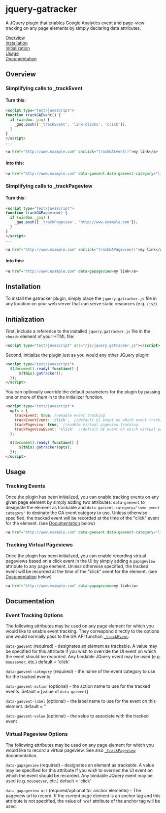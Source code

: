 jquery-gatracker
================

A JQuery plugin that enables Google Analytics event and page-view tracking on any page elements by simply declaring data attributes.

[Overview](#overview)  
[Installation](#installation)  
[Initialization](#initialization)  
[Usage](#usage)  
[Documentation](#documentation)  


## <a id="overview"></a>Overview
### Simplifying calls to _trackEvent

#### Turn this:

```html
<script type="text/javascript">
function trackGAEvent() {
  if (window._gaq) {
    _gaq.push(['_trackEvent', 'link-clicks', 'click']);
  }
}
</script>
...

<a href="http://www.example.com" onclick="trackGAEvent()">my link</a>

```

#### Into this:
 ```html
<a href="http://www.example.com" data-gaevent data-gaevent-category="link-clicks">my link</a>
```

### Simplifying calls to _trackPageview

#### Turn this:

```html
<script type="text/javascript">
function trackGAPageview() {
  if (window._gaq) {
    _gaq.push(['_trackPageview', 'http://www.example.com']);
  }
}
</script>
...

<a href="http://www.example.com" onclick="trackGAPageview()">my link</a>

```

#### Into this:
```html
<a href="http://www.example.com" data-gapageview>my link</a>
```

## <a></a>Installation

To install the gatracker plugin, simply place the `jquery.gatracker.js` file in 
any location on your web server that can serve static resources (e.g. `/js/`)

## <a></a>Initialization

First, include a reference to the installed `jquery.gatracker.js` file in the `<head>` element of your HTML file:

```html
<script type="text/javascript" src="/js/jquery.gatracker.js"></script>
```

Second, initialize the plugin just as you would any other JQuery plugin:

```html
<script type="text/javascript">
  $(document).ready( function() {
      $(this).gatracker();
  });
</script>
```

You can optionally override the default parameters for the plugin by passing one or more of them in to the initializer function.
```html
<script type="text/javascript">
  opts = {
    trackEvent: true, //enable event tracking
    trackEventEvent: 'click',  //default UI event on which event tracking should occur
    trackPageview: true,  //enable virtual pageview tracking
    trackPageViewEvent: 'click'  //default UI event on which virtual pageviews should be recorded
  };

  $(document).ready( function() {
      $(this).gatracker(opts);
  });
</script>
```
## <a></a>Usage

### Tracking Events
Once the plugin has been initialized, you can enable tracking events on any given page element by simply adding two attributes:
`data-gaevent` to designate the element as trackable and `data-gaevent-category="some event category"` to desinate the GA event category to use.  Unless otherwise specified, the tracked event will be recorded at the time of the "click" event for the element. (see [Documentation](#documentation) below)

```html
<a href="http://www.example.com" data-gaevent data-gaevent-category="link-clicks">my link</a>
```

### Tracking Virtual Pageviews
Once the plugin has been initialized, you can enable recording virtual pageviews based on a click event in the UI by simply adding a `gapageview` attribute to any page element.  Unless otherwise specified, the tracked event will be recorded at the time of the "click" event for the element. (see [Documentation](#documentation) below)


```html
<a href="http://www.example.com" data-gapageview>my link</a>
```

## <a></a>Documentation

### Event Tracking Options
The following attributes may be used on any page element for which you would like to enable event tracking.  They correspond directly to the options one would normally pass to the GA API function [`_trackEvent`](https://developers.google.com/analytics/devguides/collection/gajs/methods/gaJSApiEventTracking).

`data-gaevent` (required) - designates an element as trackable.  A value may be specified for this attribute if you wish to override the UI event on which the event should be recorded.  Any bindable JQuery event may be used (e.g. `mouseover`, etc.)   default = 'click'
 
`data-gaevent-category` (required) - the name of the event category to use for the tracked events

`data-gaevent-action` (optional) - the action name to use for the tracked events.  default = [value of `data-gaevent`]
 
`data-gaevent-label` (optional) - the label name to use for the event on this element.  default = ''
 
`data-gaevent-value` (optional) - the value to associate with the tracked event

### Virtual Pageview Options
The following attributes may be used on any page element for which you would like to record a virtual pageview.  See also [`_trackPageview`](https://developers.google.com/analytics/devguides/collection/gajs/methods/gaJSApiBasicConfiguration#_gat.GA_Tracker_._trackPageview) documentation.

`data-gapageview` (required) - designates an element as trackable.  A value may be specified for this attribute if you wish to overried the UI event on which the event should be recorded.  Any bindable JQuery event may be used (e.g. `mouseover`, etc.)   default = 'click'

`data-gapageview-url` (required/optional for anchor elements) - The pageview url to record.  If the current page element is an anchor tag and this attribute is not specified, the value of `href` attribute of the anchor tag will be used.